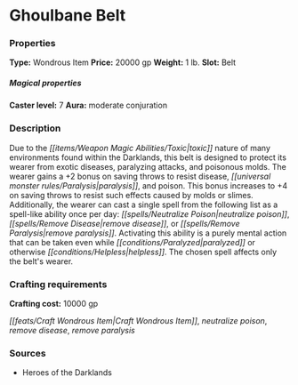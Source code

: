 ﻿---
Title: "Ghoulbane Belt"
Type: "Wondrous Item"
Price: "20000 gp"
Weight: "1 lb."
Slot: "Belt"
Caster level: "7"
Aura: "moderate conjuration"
Description: |
  "Due to the toxic nature of many environments found within the Darklands, this belt is designed to protect its wearer from exotic diseases, paralyzing attacks, and poisonous molds. The wearer gains a +2 bonus on saving throws to resist disease, paralysis, and poison. This bonus increases to +4 on saving throws to resist such effects caused by molds or slimes. Additionally, the wearer can cast a single spell from the following list as a spell-like ability once per day: _neutralize poison, remove disease_, or _remove paralysis_. Activating this ability is a purely mental action that can be taken even while paralyzed or otherwise helpless. The chosen spell affects only the belt's wearer."
Crafting cost: "10000 gp"
Sources: "['Heroes of the Darklands']"
---

# Ghoulbane Belt

### Properties

**Type:** Wondrous Item **Price:** 20000 gp **Weight:** 1 lb. **Slot:** Belt

##### Magical properties

**Caster level:** 7 **Aura:** moderate conjuration

### Description

Due to the _[[items/Weapon Magic Abilities/Toxic|toxic]]_ nature of many environments found within the Darklands, this belt is designed to protect its wearer from exotic diseases, paralyzing attacks, and poisonous molds. The wearer gains a +2 bonus on saving throws to resist disease, _[[universal monster rules/Paralysis|paralysis]]_, and poison. This bonus increases to +4 on saving throws to resist such effects caused by molds or slimes. Additionally, the wearer can cast a single spell from the following list as a spell-like ability once per day: _[[spells/Neutralize Poison|neutralize poison]]_, _[[spells/Remove Disease|remove disease]]_, or _[[spells/Remove Paralysis|remove paralysis]]_. Activating this ability is a purely mental action that can be taken even while _[[conditions/Paralyzed|paralyzed]]_ or otherwise _[[conditions/Helpless|helpless]]_. The chosen spell affects only the belt's wearer.

### Crafting requirements

**Crafting cost:** 10000 gp

_[[feats/Craft Wondrous Item|Craft Wondrous Item]]_, _neutralize poison_, _remove disease_, _remove paralysis_

### Sources

* Heroes of the Darklands